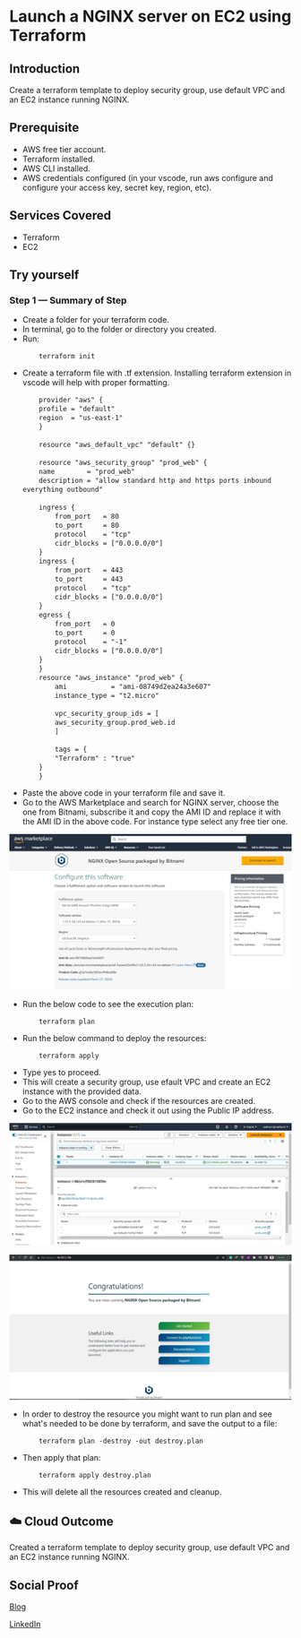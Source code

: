 # Launch a NGINX server on EC2 using Terraform

## Introduction

Create a terraform template to deploy security group, use default VPC and an EC2 instance running NGINX.

## Prerequisite

- AWS free tier account.
- Terraform installed.
- AWS CLI installed.
- AWS credentials configured (in your vscode, run aws configure and configure your access key, secret key, region, etc).

## Services Covered

- Terraform
- EC2

## Try yourself

### Step 1 — Summary of Step
- Create a folder for your terraform code.
- In terminal, go to the folder or directory you created.
- Run:
    ```
        terraform init
    ```
- Create a terraform file with .tf extension. Installing terraform extension in vscode will help with proper formatting. 
    ```
        provider "aws" {
        profile = "default"
        region  = "us-east-1"
        }

        resource "aws_default_vpc" "default" {}

        resource "aws_security_group" "prod_web" {
        name        = "prod_web"
        description = "allow standard http and https ports inbound everything outbound"

        ingress {
            from_port   = 80
            to_port     = 80
            protocol    = "tcp"
            cidr_blocks = ["0.0.0.0/0"]
        }
        ingress {
            from_port   = 443
            to_port     = 443
            protocol    = "tcp"
            cidr_blocks = ["0.0.0.0/0"]
        }
        egress {
            from_port   = 0
            to_port     = 0
            protocol    = "-1"
            cidr_blocks = ["0.0.0.0/0"]
        }
        }
        resource "aws_instance" "prod_web" {
            ami           = "ami-08749d2ea24a3e607"
            instance_type = "t2.micro"

            vpc_security_group_ids = [
            aws_security_group.prod_web.id
            ]

            tags = {
            "Terraform" : "true"
        }
        }
    ```
- Paste the above code in your terraform file and save it. 
- Go to the AWS Marketplace and search for NGINX server, choose the one from Bitnami, subscribe it and copy the AMI ID and replace it with the AMI ID in the above code. For instance type select any free tier one.

![Screenshot](https://github.com/aaditunni/100DaysOfCloud/blob/main/Journey/091/day91.2.JPG)

- Run the below code to see the execution plan:
    ```
        terraform plan
    ```
- Run the below command to deploy the resources:
    ```
        terraform apply
    ```
- Type yes to proceed.
- This will create a security group, use efault VPC and create an EC2 instance with the provided data.
- Go to the AWS console and check if the resources are created.
- Go to the EC2 instance and check it out using the Public IP address.

![Screenshot](https://github.com/aaditunni/100DaysOfCloud/blob/main/Journey/091/day91.JPG)

![Screenshot](https://github.com/aaditunni/100DaysOfCloud/blob/main/Journey/091/day91.1.JPG)

- In order to destroy the resource you might want to run plan and see what's needed to be done by terraform, and save the output to a file:
    ```
        terraform plan -destroy -out destroy.plan
    ```
- Then apply that plan:
    ```
        terraform apply destroy.plan
    ```
- This will delete all the resources created and cleanup.


## ☁️ Cloud Outcome

Created a terraform template to deploy security group, use default VPC and an EC2 instance running NGINX.

## Social Proof

[Blog](https://dev.to/aaditunni/launch-a-nginx-server-on-ec2-using-terraform-4jbg)

[LinkedIn](https://www.linkedin.com/posts/aaditunni_100daysofcloud-aws-cloud-activity-7048043657140015104-IX0L?utm_source=share&utm_medium=member_desktop)
